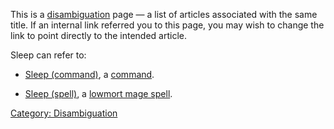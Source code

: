 This is a [disambiguation](:Category:_Disambiguation "wikilink") page —
a list of articles associated with the same title. If an internal link
referred you to this page, you may wish to change the link to point
directly to the intended article.

Sleep can refer to:

-   [Sleep (command)](Sleep_(command) "wikilink"), a
    [command](:Category:_Commands "wikilink").

<!-- -->

-   [Sleep (spell)](Sleep_(spell) "wikilink"), a [lowmort mage
    spell](:Category:_Mage_Lowmort_Skills_And_Spells "wikilink").

[Category: Disambiguation](Category:_Disambiguation "wikilink")
